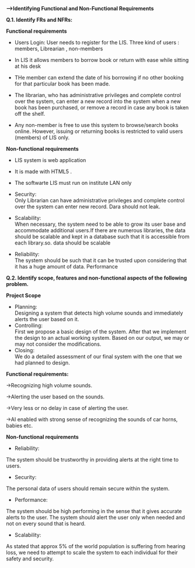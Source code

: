 **-->Identifying Functional and Non-Functional Requirements**


**Q.1. Identify FRs and NFRs:**  

**Functional requirements**  

* Users Login: User needs to register for the LIS. 
Three kind of users : members, Librearian , non-members

* In LIS it allows members to borrow book or return with ease while sitting at his desk

* THe member can extend the date of his borrowing if no other booking for that particular book has been made.

* The librarian, who has administrative privileges and complete control over the system, can enter a new record into the system when a new book has been purchased, or remove a record in case any book is taken off the shelf.

* Any non-member is free to use this system to browse/search books online. However, issuing or returning books is restricted to valid users (members) of LIS only.

**Non-functional requirements**

* LIS system is web application

* It is made with HTML5 .

* The softwarte LIS must run on institute LAN only

* Security:   
Only Librarian can have administrative privileges and complete control over the system can enter new record.
Dara should not leak.

* Scalability:  
When necessary, the system need to be able to grow its user base and accommodate additional users.If there are numerous libraries, the data should be scalable and kept in a database such that it is accessible from each library.so. data should be scalable

* Reliability:  
The system should be such that it can be trusted upon considering that it has a huge amount of data.
Performance

**Q.2. Identify scope, features and non-functional aspects of the following problem.**

**Project Scope**

* Planning:  
Designing a system that detects high volume sounds and immediately alerts the user based on it.
* Controlling:  
First we propose a basic design of the system. After that we implement the design to an actual working system. Based on our output, we may or may not consider the modifications.
* Closing:   
We do a detailed assessment of our final system with the one that we had planned to design.  

**Functional requirements:**

->Recognizing high volume sounds.

->Alerting the user based on the sounds.

->Very less or no delay in case of alerting the user.

->AI enabled with strong sense of recognizing the sounds of car horns, babies etc.

**Non-functional requirements**

* Reliability:

The system should be trustworthy in providing alerts at the right time to users.

* Security:

The personal data of users should remain secure within the system.

* Performance:

The system should be high performing in the sense that it gives accurate alerts to the user.
The system should alert the user only when needed and not on every sound that is heard.

* Scalability:

As stated that approx 5% of the world population is suffering from hearing loss, we need to attempt to scale the system to each individual for their safety and security.





